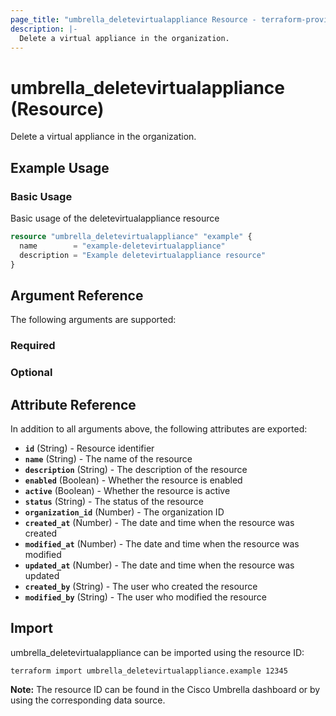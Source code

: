 ```yaml
---
page_title: "umbrella_deletevirtualappliance Resource - terraform-provider-umbrella"
description: |-
  Delete a virtual appliance in the organization.
---
```


# umbrella_deletevirtualappliance (Resource)

Delete a virtual appliance in the organization.

## Example Usage


### Basic Usage

Basic usage of the deletevirtualappliance resource

```terraform
resource "umbrella_deletevirtualappliance" "example" {
  name        = "example-deletevirtualappliance"
  description = "Example deletevirtualappliance resource"
}
```



## Argument Reference

The following arguments are supported:

### Required



### Optional



## Attribute Reference

In addition to all arguments above, the following attributes are exported:

- **`id`** (String) - Resource identifier
- **`name`** (String) - The name of the resource
- **`description`** (String) - The description of the resource
- **`enabled`** (Boolean) - Whether the resource is enabled
- **`active`** (Boolean) - Whether the resource is active
- **`status`** (String) - The status of the resource
- **`organization_id`** (Number) - The organization ID
- **`created_at`** (Number) - The date and time when the resource was created
- **`modified_at`** (Number) - The date and time when the resource was modified
- **`updated_at`** (Number) - The date and time when the resource was updated
- **`created_by`** (String) - The user who created the resource
- **`modified_by`** (String) - The user who modified the resource



## Import

umbrella_deletevirtualappliance can be imported using the resource ID:

```shell
terraform import umbrella_deletevirtualappliance.example 12345
```

**Note:** The resource ID can be found in the Cisco Umbrella dashboard or by using the corresponding data source.

